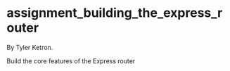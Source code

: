 assignment_building_the_express_router
======================================

By Tyler Ketron.

Build the core features of the Express router
